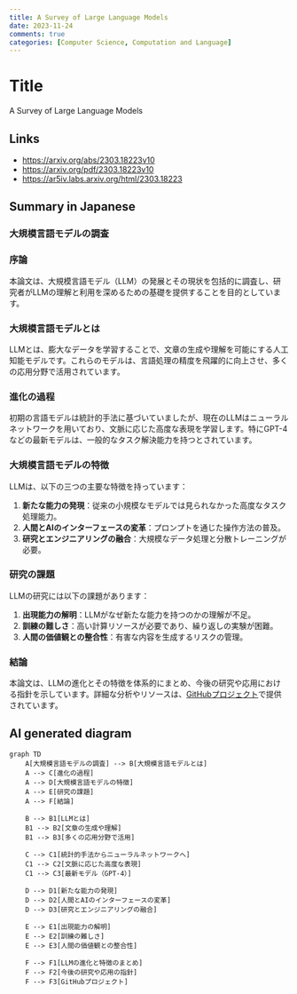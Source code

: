 ```yaml
---
title: A Survey of Large Language Models
date: 2023-11-24
comments: true
categories: [Computer Science, Computation and Language]
---
```


# Title
A Survey of Large Language Models

## Links
- <https://arxiv.org/abs/2303.18223v10>
- <https://arxiv.org/pdf/2303.18223v10>
- <https://ar5iv.labs.arxiv.org/html/2303.18223>

## Summary in Japanese
### 大規模言語モデルの調査
### 序論
本論文は、大規模言語モデル（LLM）の発展とその現状を包括的に調査し、研究者がLLMの理解と利用を深めるための基礎を提供することを目的としています。

### 大規模言語モデルとは
LLMとは、膨大なデータを学習することで、文章の生成や理解を可能にする人工知能モデルです。これらのモデルは、言語処理の精度を飛躍的に向上させ、多くの応用分野で活用されています。

### 進化の過程
初期の言語モデルは統計的手法に基づいていましたが、現在のLLMはニューラルネットワークを用いており、文脈に応じた高度な表現を学習します。特にGPT-4などの最新モデルは、一般的なタスク解決能力を持つとされています。

### 大規模言語モデルの特徴
LLMは、以下の三つの主要な特徴を持っています：
1. **新たな能力の発現**：従来の小規模なモデルでは見られなかった高度なタスク処理能力。
2. **人間とAIのインターフェースの変革**：プロンプトを通じた操作方法の普及。
3. **研究とエンジニアリングの融合**：大規模なデータ処理と分散トレーニングが必要。

### 研究の課題
LLMの研究には以下の課題があります：
1. **出現能力の解明**：LLMがなぜ新たな能力を持つのかの理解が不足。
2. **訓練の難しさ**：高い計算リソースが必要であり、繰り返しの実験が困難。
3. **人間の価値観との整合性**：有害な内容を生成するリスクの管理。

### 結論
本論文は、LLMの進化とその特徴を体系的にまとめ、今後の研究や応用における指針を示しています。詳細な分析やリソースは、[GitHubプロジェクト](https://github.com/RUCAIBox/LLMSurvey)で提供されています。

## AI generated diagram
```mermaid
graph TD
    A[大規模言語モデルの調査] --> B[大規模言語モデルとは]
    A --> C[進化の過程]
    A --> D[大規模言語モデルの特徴]
    A --> E[研究の課題]
    A --> F[結論]

    B --> B1[LLMとは]
    B1 --> B2[文章の生成や理解]
    B1 --> B3[多くの応用分野で活用]

    C --> C1[統計的手法からニューラルネットワークへ]
    C1 --> C2[文脈に応じた高度な表現]
    C1 --> C3[最新モデル（GPT-4）]

    D --> D1[新たな能力の発現]
    D --> D2[人間とAIのインターフェースの変革]
    D --> D3[研究とエンジニアリングの融合]

    E --> E1[出現能力の解明]
    E --> E2[訓練の難しさ]
    E --> E3[人間の価値観との整合性]

    F --> F1[LLMの進化と特徴のまとめ]
    F --> F2[今後の研究や応用の指針]
    F --> F3[GitHubプロジェクト]
```

